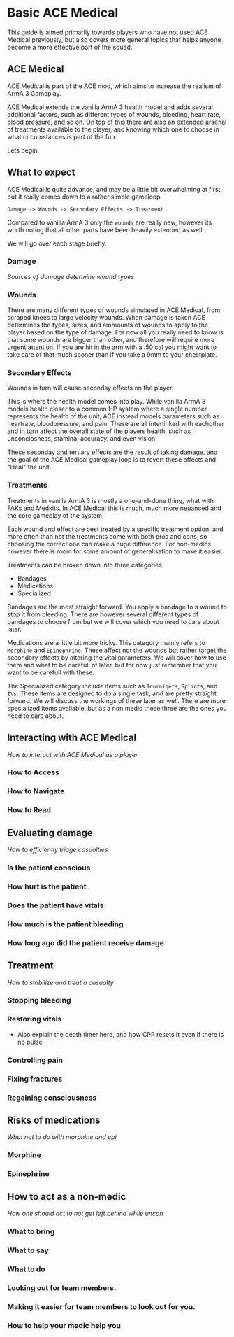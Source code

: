 # Basic ACE Medical
This guide is aimed primarily towards players who have not used ACE Medical previously, but also covers more general topics that helps anyone become a more effective part of the squad.

## ACE Medical

ACE Medical is part of the ACE mod, which aims to increase the realism of ArmA 3 Gameplay.

ACE Medical extends the vanilla ArmA 3 health model and adds several additional factors, such as different types of wounds, bleeding, heart rate, blood pressure, and so on. On top of this there are also an extended arsenal of treatments available to the player, and knowing which one to choose in what circumstances is part of the fun.

Lets begin.

## What to expect
  ACE Medical is quite advance, and may be a little bit overwhelming at first, but it really comes down to a rather simple gameloop.

  `Damage -> Wounds -> Secondary Effects -> Treatment`

  Compared to vanilla ArmA 3 only the `wounds` are really new, however its worth noting that all other parts have been heavily extended as well.

  We will go over each stage briefly.


### Damage
  _Sources of damage determine wound types_
  
### Wounds
  There are many different types of wounds simulated in ACE Medical, from scraped knees to large velocity wounds. When damage is taken ACE determines the types, sizes, and ammounts of wounds to apply to the player based on the type of damage. For now all you really need to know is that some wounds are bigger than other, and therefore will require more urgent attention. If you are hit in the arm with a .50 cal you might want to take care of that much sooner than if you take a 9mm to your chestplate. 

### Secondary Effects
  Wounds in turn will cause seconday effects on the player.
  
  This is where the health model comes into play. While vanilla ArmA 3 models health closer to a common HP system where a single number represents the health of the unit, ACE instead models parameters such as heartrate, bloodpressure, and pain. These are all interlinked with eachother and in turn affect the overall state of the players health, such as unconciosness, stamina, accuracy, and even vision.

  These seconday and tertiary effects are the result of taking damage, and the goal of the ACE Medical gameplay loop is to revert these effects and "Heal" the unit.

### Treatments
  Treatments in vanilla ArmA 3 is mostly a one-and-done thing, what with FAKs and Medkits. In ACE Medical this is much, much more neuanced and the core gameplay of the system.

  Each wound and effect are best treated by a specific treatment option, and more often than not the treatments come with both pros and cons, so choosing the correct one can make a huge difference. For non-medics however there is room for some amount of generalisation to make it easier.

  Treatments can be broken down into three categories
  - Bandages
  - Medications
  - Specialized

  Bandages are the most straight forward. You apply a bandage to a wound to stop it from bleeding. There are however several different types of bandages to choose from but we will cover which you need to care about later.

  Medications are a little bit more tricky. This category mainly refers to `Morphine` and `Epinephrine`. These affect not the wounds but rather target the secondary effects by altering the vital parameters. We will cover how to use them and what to be carefull of later, but for now just remember that you want to be carefull with these.

  The Specialized category include items such as `Tourniqets`, `Splints`, and `IVs`. These items are designed to do a single task, and are pretty straight forward. We will discuss the workings of these later as well. There are more specialized items available, but as a non medic these three are the ones you need to care about.


## Interacting with ACE Medical
_How to interact with ACE Medical as a player_
### How to Access
### How to Navigate
### How to Read

## Evaluating damage
_How to efficiently triage casualties_
### Is the patient conscious
### How hurt is the patient
### Does the patient have vitals
### How much is the patient bleeding
### How long ago did the patient receive damage

## Treatment
_How to stabilize and treat a casualty_
### Stopping bleeding
### Restoring vitals
  - Also explain the death timer here, and how CPR resets it even if there is no pulse
### Controlling pain
### Fixing fractures
### Regaining consciousness

## Risks of medications
_What not to do with morphine and epi_
### Morphine
### Epinephrine

## How to act as a non-medic
_How one should act to not get left behind while uncon_
### What to bring
### What to say
### What to do
### Looking out for team members.
### Making it easier for team members to look out for you.
### How to help your medic help you
